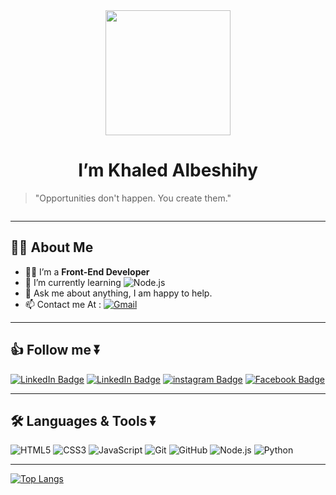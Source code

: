 <div id="header" align="center">
  <img src="https://media.giphy.com/media/fLyd6CqqvNtdu1yCQA/giphy.gif" width="200"/>
</div>
<h1 align="center">I’m Khaled Albeshihy</h1>

> "Opportunities don't happen. You create them."

<div align="center">
  <img src="https://komarev.com/ghpvc/?username=Kalbeshihy&style=flat-square&color=blue" alt=""/>
</div>

***
## :man_technologist: About Me
- 👨‍💻 I’m a **Front-End Developer**
- 🌱 I’m currently learning ![Node.js](https://img.shields.io/badge/Node.js-3c873a?style=for-the-badge&logo=Node.js&logoColor=white)
- 💬 Ask me about anything, I am happy to help.
- 📫 Contact me At :  [![Gmail](https://img.shields.io/badge/Gmail-EA4335?style=for-the-badge&logo=Gmail&logoColor=white)](mailto:contact@khaledalbeshihy.email)

***

## 👍 Follow me ⏬

<div id="badges">
  <a href="https://linkedin.com/in/Kalbeshihy/"><img src="https://img.shields.io/badge/LinkedIn-0072b1?style=for-the-badge&logo=linkedin&logoColor=white" alt="LinkedIn Badge"/></a>
  <a href="https://Twitter.com/Kalbeshihy/"><img src="https://img.shields.io/badge/Twitter-00acee?style=for-the-badge&logo=Twitter&logoColor=white" alt="LinkedIn Badge"/></a>
  <a href="https://instagram.com/Kalbeshihy/"><img src="https://img.shields.io/badge/instagram-E1306C?style=for-the-badge&logo=Instagram&logoColor=white" alt="instagram Badge"/></a>
  <a href="https://Facebook.com/Kalbeshihy/"><img src="https://img.shields.io/badge/Facebook-3b5998?style=for-the-badge&logo=Facebook&logoColor=white" alt="Facebook Badge"/></a>
</div>

***

## :hammer_and_wrench: Languages & Tools ⏬

![HTML5](https://img.shields.io/badge/HTML5-e34c26?style=for-the-badge&logo=HTML5&logoColor=white)
![CSS3](https://img.shields.io/badge/CSS3-264de4?style=for-the-badge&logo=CSS3&logoColor=white)
![JavaScript](https://img.shields.io/badge/JavaScript-f0db4f?style=for-the-badge&logo=JavaScript&logoColor=323330)
![Git](https://img.shields.io/badge/Git-f34f29?style=for-the-badge&logo=Git&logoColor=white)
![GitHub](https://img.shields.io/badge/GitHub-211F1F?style=for-the-badge&logo=GitHub&logoColor=white)
![Node.js](https://img.shields.io/badge/Node.js-3c873a?style=for-the-badge&logo=Node.js&logoColor=white)
![Python](https://img.shields.io/badge/Python-306998?style=for-the-badge&logo=Python&logoColor=FFE873)

***
[![Top Langs](https://github-readme-stats.vercel.app/api/top-langs/?username=Kalbeshihy&layout=compact&theme=vision-friendly-dark)](https://github.com/anuraghazra/github-readme-stats)




